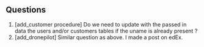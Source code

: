 ## Questions
1) [add_customer procedure] Do we need to update with the passed in data the users and/or customers tables if the uname is already present ?
2) [add_dronepilot] Similar question as above. I made a post on edEx.
